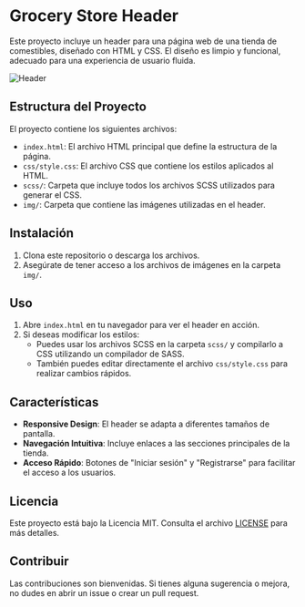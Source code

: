 # Grocery Store Header

Este proyecto incluye un header para una página web de una tienda de comestibles, diseñado con HTML y CSS. El diseño es limpio y funcional, adecuado para una experiencia de usuario fluida.

![Header](groseries.png)

## Estructura del Proyecto

El proyecto contiene los siguientes archivos:

- `index.html`: El archivo HTML principal que define la estructura de la página.
- `css/style.css`: El archivo CSS que contiene los estilos aplicados al HTML.
- `scss/`: Carpeta que incluye todos los archivos SCSS utilizados para generar el CSS.
- `img/`: Carpeta que contiene las imágenes utilizadas en el header.

## Instalación

1. Clona este repositorio o descarga los archivos.
2. Asegúrate de tener acceso a los archivos de imágenes en la carpeta `img/`.

## Uso

1. Abre `index.html` en tu navegador para ver el header en acción.
2. Si deseas modificar los estilos:
   - Puedes usar los archivos SCSS en la carpeta `scss/` y compilarlo a CSS utilizando un compilador de SASS.
   - También puedes editar directamente el archivo `css/style.css` para realizar cambios rápidos.

## Características

- **Responsive Design**: El header se adapta a diferentes tamaños de pantalla.
- **Navegación Intuitiva**: Incluye enlaces a las secciones principales de la tienda.
- **Acceso Rápido**: Botones de "Iniciar sesión" y "Registrarse" para facilitar el acceso a los usuarios.

## Licencia

Este proyecto está bajo la Licencia MIT. Consulta el archivo [LICENSE](LICENSE) para más detalles.

## Contribuir

Las contribuciones son bienvenidas. Si tienes alguna sugerencia o mejora, no dudes en abrir un issue o crear un pull request.
